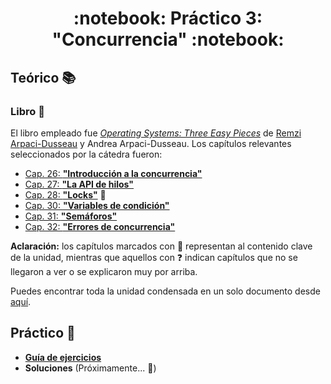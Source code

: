 <h1 align="center">
  :notebook: Práctico 3: "Concurrencia" :notebook:
</h1>

## Teórico :books:
### Libro :notebook_with_decorative_cover:
El libro empleado fue [*Operating Systems: Three Easy Pieces*](https://pages.cs.wisc.edu/~remzi/OSTEP/) de [Remzi Arpaci-Dusseau](https://github.com/remzi-arpacidusseau) y Andrea Arpaci-Dusseau. Los capítulos relevantes seleccionados por la cátedra fueron:
- [Cap. 26: **"Introducción a la concurrencia"**](./bibliografia/capitulos-separados/26-introduccion-concurrencia.pdf)
- [Cap. 27: **"La API de hilos"**](./bibliografia/capitulos-separados/27-api-de-hilos.pdf)
- [Cap. 28: **"Locks"**](./bibliografia/capitulos-separados/28-locks.pdf) :star2:
- [Cap. 30: **"Variables de condición"**](./bibliografia/capitulos-separados/30-variables-de-condicion.pdf) 
- [Cap. 31: **"Semáforos"**](./bibliografia/capitulos-separados/31-semaforos.pdf)
- [Cap. 32: **"Errores de concurrencia"**](./bibliografia/capitulos-separados/32-errores-de-concurrencia.pdf)

**Aclaración:** los capítulos marcados con :star2: representan al contenido clave de la unidad, mientras que aquellos con :question: indican capítulos que no se llegaron a ver o se explicaron muy por arriba.  

Puedes encontrar toda la unidad condensada en un solo documento desde [aquí](./bibliografia/completa/concurrencia.pdf).

## Práctico :memo:
- [**Guía de ejercicios**](3-guia-de-ejercicios.pdf)
- **Soluciones** (Próximamente... :construction:)
